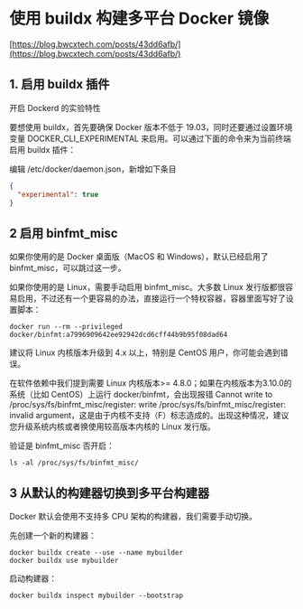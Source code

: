 # 使用 buildx 构建多平台 Docker 镜像

[https://blog.bwcxtech.com/posts/43dd6afb/](https://blog.bwcxtech.com/posts/43dd6afb/)

## 1. 启用 buildx 插件

开启 Dockerd 的实验特性

要想使用 buildx，首先要确保 Docker 版本不低于 19.03，同时还要通过设置环境变量 DOCKER_CLI_EXPERIMENTAL
来启用。可以通过下面的命令来为当前终端启用 buildx 插件：

编辑 /etc/docker/daemon.json，新增如下条目

```json
{
  "experimental": true
}
```

## 2 启用 binfmt_misc

如果你使用的是 Docker 桌面版（MacOS 和 Windows），默认已经启用了 binfmt_misc，可以跳过这一步。

如果你使用的是 Linux，需要手动启用 binfmt_misc。大多数 Linux 发行版都很容易启用，不过还有一个更容易的办法，直接运行一个特权容器，容器里面写好了设置脚本：

```shell
docker run --rm --privileged docker/binfmt:a7996909642ee92942dcd6cff44b9b95f08dad64
```

建议将 Linux 内核版本升级到 4.x 以上，特别是 CentOS 用户，你可能会遇到错误。

在软件依赖中我们提到需要 Linux 内核版本>= 4.8.0；如果在内核版本为3.10.0的系统（比如 CentOS）上运行 docker/binfmt，会出现报错
Cannot write to /proc/sys/fs/binfmt_misc/register: write /proc/sys/fs/binfmt_misc/register: invalid
argument，这是由于内核不支持（F）标志造成的。出现这种情况，建议您升级系统内核或者换使用较高版本内核的 Linux 发行版。

验证是 binfmt_misc 否开启：

```shell
ls -al /proc/sys/fs/binfmt_misc/
```

## 3 从默认的构建器切换到多平台构建器

Docker 默认会使用不支持多 CPU 架构的构建器，我们需要手动切换。

先创建一个新的构建器：

```shell
docker buildx create --use --name mybuilder
docker buildx use mybuilder
```
启动构建器：

```shell
docker buildx inspect mybuilder --bootstrap
```


